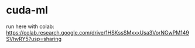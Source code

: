 # cuda-ml
run here with colab: https://colab.research.google.com/drive/1HSKssSMxxxUsa3VorNGwPM149SVhvRY5?usp=sharing

